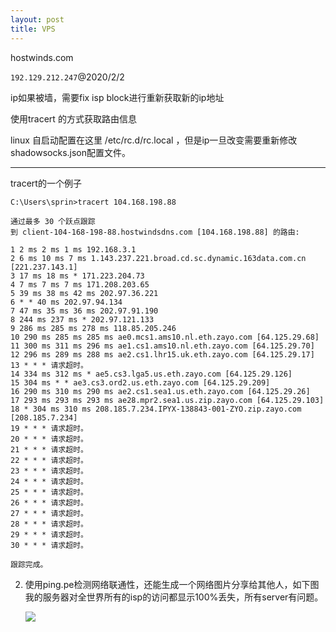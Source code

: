 ```yaml
---
layout: post
title: VPS
---
```


hostwinds.com

`192.129.212.247`@2020/2/2

ip如果被墙，需要fix isp block进行重新获取新的ip地址

使用tracert <ip> 的方式获取路由信息

linux 自启动配置在这里 /etc/rc.d/rc.local ，但是ip一旦改变需要重新修改shadowsocks.json配置文件。

-------------------------------------------

tracert的一个例子

```
C:\Users\sprin>tracert 104.168.198.88

通过最多 30 个跃点跟踪
到 client-104-168-198-88.hostwindsdns.com [104.168.198.88] 的路由:

1 2 ms 2 ms 1 ms 192.168.3.1
2 6 ms 10 ms 7 ms 1.143.237.221.broad.cd.sc.dynamic.163data.com.cn [221.237.143.1]
3 17 ms 18 ms * 171.223.204.73
4 7 ms 7 ms 7 ms 171.208.203.65
5 39 ms 38 ms 42 ms 202.97.36.221
6 * * 40 ms 202.97.94.134
7 47 ms 35 ms 36 ms 202.97.91.190
8 244 ms 237 ms * 202.97.121.133
9 286 ms 285 ms 278 ms 118.85.205.246
10 290 ms 285 ms 285 ms ae0.mcs1.ams10.nl.eth.zayo.com [64.125.29.68]
11 300 ms 311 ms 296 ms ae1.cs1.ams10.nl.eth.zayo.com [64.125.29.70]
12 296 ms 289 ms 288 ms ae2.cs1.lhr15.uk.eth.zayo.com [64.125.29.17]
13 * * * 请求超时。
14 334 ms 312 ms * ae5.cs3.lga5.us.eth.zayo.com [64.125.29.126]
15 304 ms * * ae3.cs3.ord2.us.eth.zayo.com [64.125.29.209]
16 290 ms 310 ms 290 ms ae2.cs1.sea1.us.eth.zayo.com [64.125.29.26]
17 293 ms 293 ms 293 ms ae28.mpr2.sea1.us.zip.zayo.com [64.125.29.103]
18 * 304 ms 310 ms 208.185.7.234.IPYX-138843-001-ZYO.zip.zayo.com [208.185.7.234]
19 * * * 请求超时。
20 * * * 请求超时。
21 * * * 请求超时。
22 * * * 请求超时。
23 * * * 请求超时。
24 * * * 请求超时。
25 * * * 请求超时。
26 * * * 请求超时。
27 * * * 请求超时。
28 * * * 请求超时。
29 * * * 请求超时。
30 * * * 请求超时。

跟踪完成。
```

2. 使用ping.pe检测网络联通性，还能生成一个网络图片分享给其他人，如下图我的服务器对全世界所有的isp的访问都显示100%丢失，所有server有问题。

   ![](http://i.ping.pe/1/u/img_1uAkS88m.png)